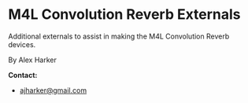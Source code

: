 M4L Convolution Reverb Externals
========

Additional externals to assist in making the M4L Convolution Reverb devices.

By Alex Harker

**Contact:**

* ajharker@gmail.com 